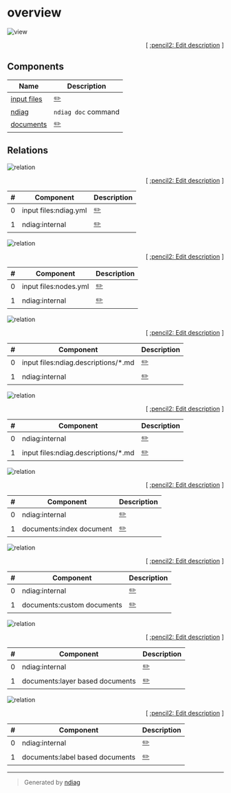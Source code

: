# overview

![view](view-overview.svg)



<p align="right">
  [ <a href="../ndiag.descriptions/_view-overview.md">:pencil2: Edit description</a> ]
<p>

## Components

| Name | Description |
| --- | --- |
| [input files](node-input_files.md) | <a href="../ndiag.descriptions/_node-input_files.md">:pencil2:</a> |
| [ndiag](node-ndiag.md) | `ndiag doc` command |
| [documents](node-documents.md) | <a href="../ndiag.descriptions/_node-documents.md">:pencil2:</a> |

## Relations

![relation](relation-input_files_ndiag.yml-da3a497.svg)


<p align="right">
  [ <a href="../ndiag.descriptions/_relation-input_files_ndiag.yml-da3a497.md">:pencil2: Edit description</a> ]
<p>

| # | Component | Description |
| --- | --- | --- |
| 0 | input files:ndiag.yml |  <a href="../ndiag.descriptions/_component-input_files_ndiag.yml.md">:pencil2:</a> |
| 1 | ndiag:internal |  <a href="../ndiag.descriptions/_component-ndiag_internal.md">:pencil2:</a> |


![relation](relation-input_files_nodes.yml-efaf14b.svg)


<p align="right">
  [ <a href="../ndiag.descriptions/_relation-input_files_nodes.yml-efaf14b.md">:pencil2: Edit description</a> ]
<p>

| # | Component | Description |
| --- | --- | --- |
| 0 | input files:nodes.yml |  <a href="../ndiag.descriptions/_component-input_files_nodes.yml.md">:pencil2:</a> |
| 1 | ndiag:internal |  <a href="../ndiag.descriptions/_component-ndiag_internal.md">:pencil2:</a> |


![relation](relation-input_files_ndiag.descriptions__.md-1cdb9dd.svg)


<p align="right">
  [ <a href="../ndiag.descriptions/_relation-input_files_ndiag.descriptions__.md-1cdb9dd.md">:pencil2: Edit description</a> ]
<p>

| # | Component | Description |
| --- | --- | --- |
| 0 | input files:ndiag.descriptions/*.md |  <a href="../ndiag.descriptions/_component-input_files_ndiag.descriptions__.md.md">:pencil2:</a> |
| 1 | ndiag:internal |  <a href="../ndiag.descriptions/_component-ndiag_internal.md">:pencil2:</a> |


![relation](relation-ndiag_internal-5df3e05.svg)


<p align="right">
  [ <a href="../ndiag.descriptions/_relation-ndiag_internal-5df3e05.md">:pencil2: Edit description</a> ]
<p>

| # | Component | Description |
| --- | --- | --- |
| 0 | ndiag:internal |  <a href="../ndiag.descriptions/_component-ndiag_internal.md">:pencil2:</a> |
| 1 | input files:ndiag.descriptions/*.md |  <a href="../ndiag.descriptions/_component-input_files_ndiag.descriptions__.md.md">:pencil2:</a> |


![relation](relation-ndiag_internal-ee6a0d2.svg)


<p align="right">
  [ <a href="../ndiag.descriptions/_relation-ndiag_internal-ee6a0d2.md">:pencil2: Edit description</a> ]
<p>

| # | Component | Description |
| --- | --- | --- |
| 0 | ndiag:internal |  <a href="../ndiag.descriptions/_component-ndiag_internal.md">:pencil2:</a> |
| 1 | documents:index document |  <a href="../ndiag.descriptions/_component-documents_index_document.md">:pencil2:</a> |


![relation](relation-ndiag_internal-8143d95.svg)


<p align="right">
  [ <a href="../ndiag.descriptions/_relation-ndiag_internal-8143d95.md">:pencil2: Edit description</a> ]
<p>

| # | Component | Description |
| --- | --- | --- |
| 0 | ndiag:internal |  <a href="../ndiag.descriptions/_component-ndiag_internal.md">:pencil2:</a> |
| 1 | documents:custom documents |  <a href="../ndiag.descriptions/_component-documents_custom_documents.md">:pencil2:</a> |


![relation](relation-ndiag_internal-eece4dd.svg)


<p align="right">
  [ <a href="../ndiag.descriptions/_relation-ndiag_internal-eece4dd.md">:pencil2: Edit description</a> ]
<p>

| # | Component | Description |
| --- | --- | --- |
| 0 | ndiag:internal |  <a href="../ndiag.descriptions/_component-ndiag_internal.md">:pencil2:</a> |
| 1 | documents:layer based documents |  <a href="../ndiag.descriptions/_component-documents_layer_based_documents.md">:pencil2:</a> |


![relation](relation-ndiag_internal-9d28271.svg)


<p align="right">
  [ <a href="../ndiag.descriptions/_relation-ndiag_internal-9d28271.md">:pencil2: Edit description</a> ]
<p>

| # | Component | Description |
| --- | --- | --- |
| 0 | ndiag:internal |  <a href="../ndiag.descriptions/_component-ndiag_internal.md">:pencil2:</a> |
| 1 | documents:label based documents |  <a href="../ndiag.descriptions/_component-documents_label_based_documents.md">:pencil2:</a> |

---

> Generated by [ndiag](https://github.com/k1LoW/ndiag)
